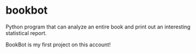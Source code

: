 # bookbot
Python program that can analyze an entire book and print out an interesting statistical report.

BookBot is my first project on this account!